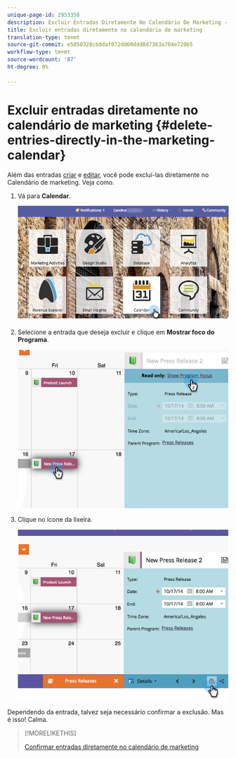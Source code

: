 ```yaml
---
unique-page-id: 2953358
description: Excluir Entradas Diretamente No Calendário De Marketing - Documentos Do Marketing - Documentação Do Produto
title: Excluir entradas diretamente no calendário de marketing
translation-type: tm+mt
source-git-commit: e5050328cbddaf072dd60ddd8d7363a704e720b5
workflow-type: tm+mt
source-wordcount: '87'
ht-degree: 0%

---
```



# Excluir entradas diretamente no calendário de marketing {#delete-entries-directly-in-the-marketing-calendar}

Além das entradas [criar](/help/marketo/product-docs/core-marketo-concepts/marketing-calendar/working-with-the-calendar/create-entries-directly-in-the-marketing-calendar.md) e [editar](/help/marketo/product-docs/core-marketo-concepts/marketing-calendar/working-with-the-calendar/edit-entries-directly-in-the-marketing-calendar.md), você pode excluí-las diretamente no Calendário de marketing. Veja como.

1. Vá para **Calendar**.

   ![](assets/2017-05-10-15-30-47-4.png)

1. Selecione a entrada que deseja excluir e clique em **Mostrar foco do Programa**.

   ![](assets/image2014-10-20-13-3a20-3a33.png)

1. Clique no ícone da lixeira.

   ![](assets/image2014-10-20-13-3a20-3a42.png)

Dependendo da entrada, talvez seja necessário confirmar a exclusão. Mas é isso! Calma.

>[!MORELIKETHIS]
>
>[Confirmar entradas diretamente no calendário de marketing](/help/marketo/product-docs/core-marketo-concepts/marketing-calendar/working-with-the-calendar/confirm-entries-directly-in-the-marketing-calendar.md)
